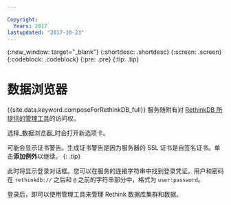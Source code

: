```yaml
---

Copyright:
  Years: 2017
lastupdated: "2017-10-23"
---
```


{:new_window: target="_blank"}
{:shortdesc: .shortdesc}
{:screen: .screen}
{:codeblock: .codeblock}
{:pre: .pre}
{:tip: .tip}

# 数据浏览器

{{site.data.keyword.composeForRethinkDB_full}} 服务随附有对 [RethinkDB 所提供的管理工具](https://www.rethinkdb.com/docs/administration-tools/)的访问权。

选择_数据浏览器_时会打开新选项卡。

可能会显示证书警告。生成证书警告是因为服务器的 SSL 证书是自签名证书。单击**添加例外**以继续。
{: .tip}

此时将显示登录对话框。您可以在服务的连接字符串中找到登录凭证。用户和密码在 `rethinkdb://` 之后和 `@` 之前的字符串部分中，格式为 `user:password`。

登录后，即可以使用管理工具来管理 Rethink 数据库集群和数据。 
